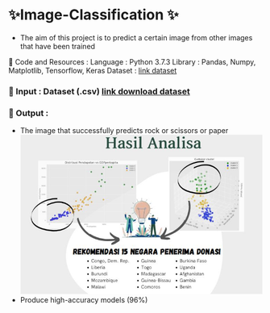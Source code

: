 # ✨Image-Classification ✨
 - The aim of this project is to predict a certain image from other images that have been trained

🌟 Code and Resources :
Language : Python 3.7.3
Library : Pandas, Numpy, Matplotlib, Tensorflow, Keras
Dataset : [link dataset](https://www.kaggle.com/drgfreeman/rockpaperscissors)

### 🌟 Input : Dataset (.csv) [link download dataset](https://www.kaggle.com/drgfreeman/rockpaperscissors)
  
### 🌟 Output :
  - The image that successfully predicts rock or scissors or paper
 ![alt text](https://github.com/Zullinira/Mini-Project-K-Means--Cluster-ML/blob/main/hasil.JPG)
 - Produce high-accuracy models (96%)
  
 
